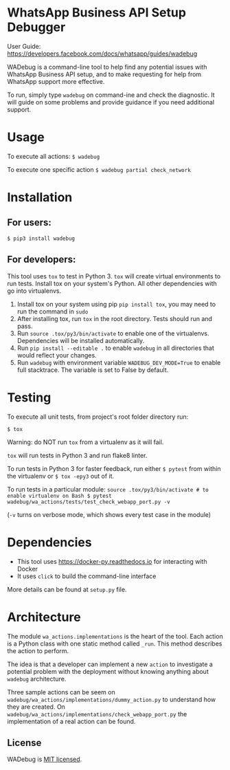 # WhatsApp Business API Setup Debugger

User Guide: https://developers.facebook.com/docs/whatsapp/guides/wadebug

WADebug is a command-line tool to help find any potential issues with WhatsApp
Business API setup, and to make requesting for help from WhatsApp support more effective.

To run, simply type `wadebug` on command-ine and check the diagnostic.
It will guide on some problems and provide guidance if you need additional
support.

# Usage

To execute all actions:
    `$ wadebug`

To execute one specific action
    `$ wadebug partial check_network`

# Installation

## For users:
`$ pip3 install wadebug`

## For developers:

This tool uses `tox` to test in Python 3. `tox` will create
virtual environments to run tests. Install tox on your system's Python.
All other dependencies with go into virtualenvs.

1. Install tox on your system using pip `pip install tox`, you may need to run the command in `sudo`
2. After installing tox, run `tox` in the root directory. Tests should run and pass.
3. Run `source .tox/py3/bin/activate` to enable one of the virtualenvs. Dependencies will be installed automatically.
4. Run `pip install --editable .` to enable `wadebug` in all directories that would reflect your changes.
5. Run `wadebug` with environment variable `WADEBUG_DEV_MODE=True` to enable full stacktrace. The variable is set to False by default.


# Testing

To execute all unit tests, from project's root folder directory run:
```
$ tox
```
Warning: do NOT run `tox` from a virtualenv as it will fail.

`tox` will run tests in Python 3 and run flake8 linter.

To run tests in Python 3 for faster feedback, run either `$ pytest` from within the virtualenv or `$ tox -epy3` out of it.

To run tests in a particular module:
    ```source .tox/py3/bin/activate # to enable virtualenv on Bash
    $ pytest wadebug/wa_actions/tests/test_check_webapp_port.py -v```

(`-v` turns on verbose mode, which shows every test case in the module)


# Dependencies

* This tool uses https://docker-py.readthedocs.io for interacting with Docker
* It uses `click` to build the command-line interface

More details can be found at `setup.py` file.

# Architecture
The module `wa_actions.implementations` is the heart of the tool. Each action
is a Python class with one static method called `_run`. This method describes the
action to perform.

The idea is that a developer can implement a new `action` to investigate a
potential problem with the deployment without knowing anything about `wadebug` architecture.

Three sample actions can be seem on `wadebug/wa_actions/implementations/dummy_action.py` to understand how they are created.
On `wadebug/wa_actions/implementations/check_webapp_port.py` the implementation of a real action can be found.

## License

WADebug is [MIT licensed](./LICENSE).

